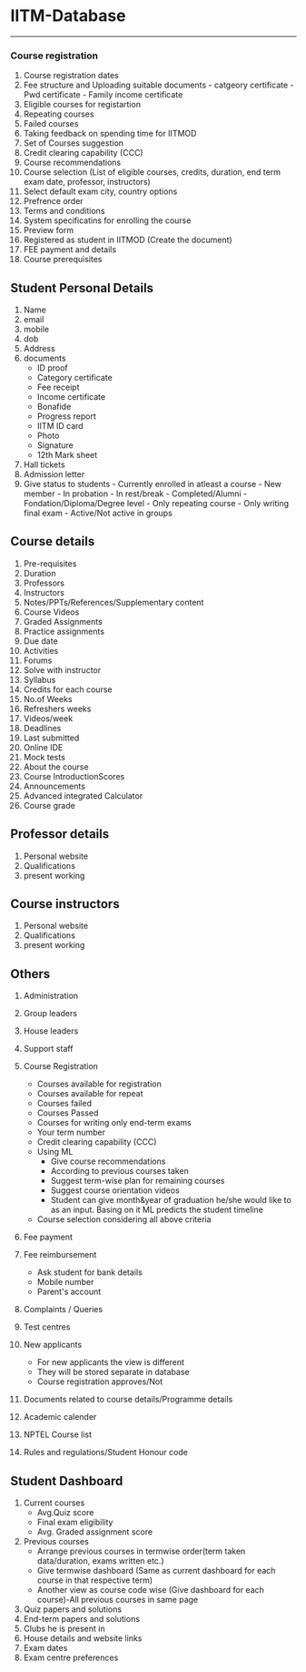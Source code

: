 # IITM-Database
***

### Course registration
1. Course registration dates
2. Fee structure and Uploading suitable documents
       - catgeory certificate
       - Pwd certificate
       - Family income certificate
3. Eligible courses for registartion
4. Repeating courses
5. Failed courses
6. Taking feedback on spending time for IITMOD
7. Set of Courses suggestion
8. Credit clearing capability (CCC)
9. Course recommendations
10. Course selection (List of eligible courses, credits, duration, end term exam date, professor, instructors)
11. Select default exam city, country options
12. Prefrence order
13. Terms and conditions
14. System specificatins for enrolling the course
15. Preview form
16. Registered as student in IITMOD (Create the document)
17. FEE payment and details
18. Course prerequisites


## Student Personal Details
1. Name
2. email
3. mobile
4. dob
5. Address
6. documents
    - ID proof
    - Category certificate
    - Fee receipt
    - Income certificate
    - Bonafide
    - Progress report
    - IITM ID card
    - Photo
    - Signature
    - 12th Mark sheet
7. Hall tickets
8. Admission letter
9. Give status to students
        - Currently enrolled in atleast a course
        - New member
        - In probation
        - In rest/break
        - Completed/Alumni
        - Fondation/Diploma/Degree level
        - Only repeating course
        - Only writing final exam
        - Active/Not active in groups


## Course details
1. Pre-requisites
2. Duration
3. Professors
4. Instructors
5. Notes/PPTs/References/Supplementary content
6. Course Videos
7. Graded Assignments
8. Practice assignments
9. Due date
10. Activities
11. Forums
12. Solve with instructor
13. Syllabus
14. Credits for each course
15. No.of Weeks
16. Refreshers weeks
17. Videos/week
18. Deadlines
19. Last submitted
20. Online IDE
21. Mock tests
22. About the course
23. Course IntroductionScores
24. Announcements
25. Advanced integrated Calculator
26. Course grade


## Professor details
1. Personal website
2. Qualifications
3. present working


## Course instructors
1. Personal website
2. Qualifications
3. present working


## Others
1. Administration
2. Group leaders
3. House leaders
4. Support staff
5. Course Registration
    - Courses available for registration
    - Courses available for repeat
    - Courses failed
    - Courses Passed
    - Courses for writing only end-term exams
    - Your term number
    - Credit clearing capability (CCC)
    - Using ML
        - Give course recommendations
        - According to previous courses taken
        - Suggest term-wise plan for remaining courses
        - Suggest course orientation videos
        - Student can give month&year of graduation he/she would like to as an input. Basing on it ML predicts the student timeline
    - Course selection considering all above criteria

6. Fee payment
7. Fee reimbursement
    - Ask student for bank details
    - Mobile number
    - Parent's account
8. Complaints / Queries
9. Test centres
10. New applicants
    - For new applicants the view is different
    - They will be stored separate in database
    -  Course registration approves/Not
11. Documents related to course details/Programme details
12. Academic calender
13. NPTEL Course list
14. Rules and regulations/Student Honour code


## Student Dashboard
1. Current courses
    - Avg.Quiz score
    - Final exam eligibility
    - Avg. Graded assignment score
2. Previous courses
    - Arrange previous courses in termwise order(term taken data/duration, exams written etc.)
    - Give termwise dashboard (Same as current dashboard for each course in that respective term)
    - Another view as course code wise (Give dashboard for each course)-All previous courses in same page
3. Quiz papers and solutions
4. End-term papers and solutions
5. Clubs he is present in
6. House details and website links
7. Exam dates
8. Exam centre preferences
